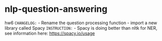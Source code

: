 # nlp-question-answering
hw6
`CHANGELOG:`
    - Rename the question processing function
    - import a new library called Spacy
`INSTRUCTION:`
    - Spacy is doing better than nltk for NER, see information here: https://spacy.io/usage